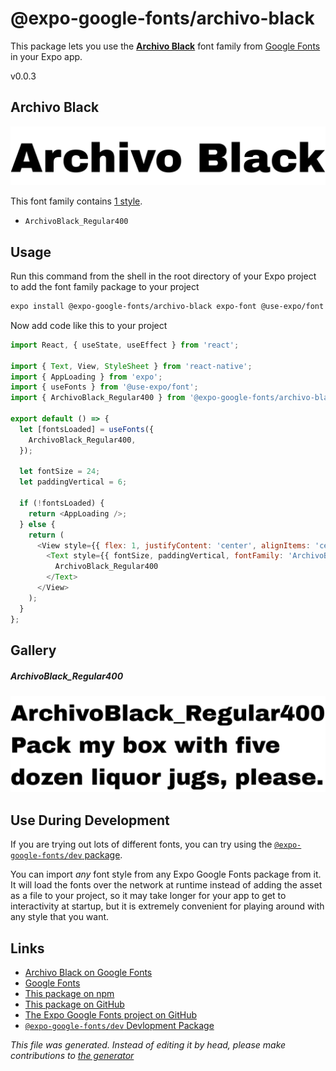 # @expo-google-fonts/archivo-black

This package lets you use the [**Archivo Black**](https://fonts.google.com/specimen/Archivo+Black) font family from [Google Fonts](https://fonts.google.com/) in your Expo app.

v0.0.3

## Archivo Black

![Archivo Black](./font-family.png)

This font family contains [1 style](#gallery).

- `ArchivoBlack_Regular400`

## Usage

Run this command from the shell in the root directory of your Expo project to add the font family package to your project
```sh
expo install @expo-google-fonts/archivo-black expo-font @use-expo/font
```

Now add code like this to your project
```js
import React, { useState, useEffect } from 'react';

import { Text, View, StyleSheet } from 'react-native';
import { AppLoading } from 'expo';
import { useFonts } from '@use-expo/font';
import { ArchivoBlack_Regular400 } from '@expo-google-fonts/archivo-black';

export default () => {
  let [fontsLoaded] = useFonts({
    ArchivoBlack_Regular400,
  });

  let fontSize = 24;
  let paddingVertical = 6;

  if (!fontsLoaded) {
    return <AppLoading />;
  } else {
    return (
      <View style={{ flex: 1, justifyContent: 'center', alignItems: 'center' }}>
        <Text style={{ fontSize, paddingVertical, fontFamily: 'ArchivoBlack_Regular400' }}>
          ArchivoBlack_Regular400
        </Text>
      </View>
    );
  }
};

```

## Gallery

##### ArchivoBlack_Regular400
![ArchivoBlack_Regular400](./fdd008fdde6eaf026762810841b23a803c1fd8f7691df010d250df61e584703b.ttf.png)


## Use During Development

If you are trying out lots of different fonts, you can try using the [`@expo-google-fonts/dev` package](https://github.com/expo/google-fonts/tree/master/font-packages/dev#readme).

You can import *any* font style from any Expo Google Fonts package from it. It will load the fonts
over the network at runtime instead of adding the asset as a file to your project, so it may take longer
for your app to get to interactivity at startup, but it is extremely convenient
for playing around with any style that you want.

## Links

- [Archivo Black on Google Fonts](https://fonts.google.com/specimen/Archivo+Black)
- [Google Fonts](https://fonts.google.com/)
- [This package on npm](https://www.npmjs.com/package/@expo-google-fonts/archivo-black)
- [This package on GitHub](https://github.com/expo/google-fonts/tree/master/font-packages/archivo-black)
- [The Expo Google Fonts project on GitHub](https://github.com/expo/google-fonts)
- [`@expo-google-fonts/dev` Devlopment Package](https://github.com/expo/google-fonts/tree/master/font-packages/dev)


*This file was generated. Instead of editing it by head, please make contributions to [the generator](https://github.com/expo/google-fonts/tree/master/packages/generator)*
